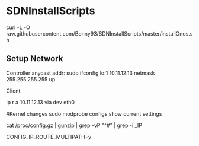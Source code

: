# SDNInstallScripts

curl -L -O
raw.githubusercontent.com/Benny93/SDNInstallScripts/master/installOnos.sh


## Setup Network
Controller anycast addr:
sudo ifconfig lo:1 10.11.12.13 netmask 255.255.255.255 up

Client

ip r a 10.11.12.13 via <host-ip> dev eth0

#Kernel changes
sudo modprobe configs
show current settings

cat /proc/config.gz | gunzip | grep -vP "^#" | grep -i _IP

CONFIG_IP_ROUTE_MULTIPATH=y
